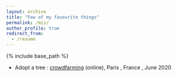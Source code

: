 ```yaml
---
layout: archive
title: "Few of my favourite things" 
permalink: /mis/
author_profile: true
redirect_from:
  - /resume
---
```


{% include base_path %}

* Adopt a tree : [crowdfarming](https://www.crowdfarming.com/fr) (online), Paris , France , June 2020
